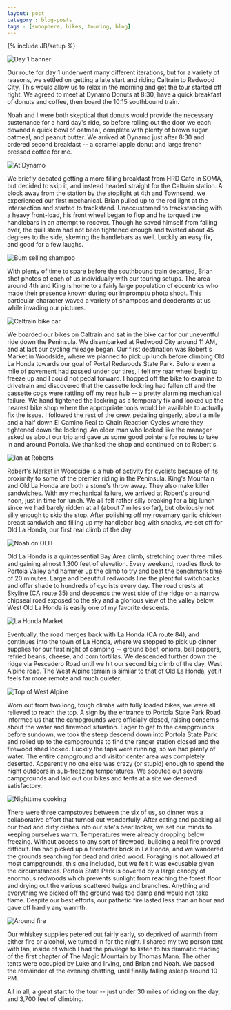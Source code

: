 ```yaml
---
layout: post
category : blog-posts
tags : [swoophere, bikes, touring, blog]
---
```

{% include JB/setup %}

![Day 1 banner](/images/swoopheretour2013/day1.jpg)

Our route for day 1 underwent many different iterations, but for a variety of reasons,
we settled on getting a late start and riding Caltrain to Redwood City. This would
allow us to relax in the morning and get the tour started off right. We agreed to meet
at Dynamo Donuts at 8:30, have a quick breakfast of donuts and coffee, then board the 10:15
southbound train.

Noah and I were both skeptical that donuts would provide the necessary sustenance for
a hard day's ride, so before rolling out the door we each downed a quick bowl of
oatmeal, complete with plenty of brown sugar, oatmeal, and peanut butter. We arrived
at Dynamo just after 8:30 and ordered second breakfast -- a caramel apple donut and large
french pressed coffee for me.

![At Dynamo](/images/swoopheretour2013/day1/00_dynamo_donuts.jpg)

We briefly debated getting a more filling breakfast from HRD Cafe in SOMA, but decided
to skip it, and instead headed straight for the Caltrain station. A block away from
the station by the stoplight at 4th and Townsend, we experienced our first mechanical.
Brian pulled up to the red light at the intersection and started to trackstand.
Unaccustomed to trackstanding with a heavy front-load, his front wheel began to flop
and he torqued the handlebars in an attempt to recover. Though he saved himself from
falling over, the quill stem had not been tightened enough and twisted about 45
degrees to the side, skewing the handlebars as well. Luckily an easy fix, and good
for a few laughs.

![Bum selling shampoo](/images/swoopheretour2013/day1/00b_caltrain_bums.jpg)

With plenty of time to spare before the southbound train departed, Brian shot photos
of each of us individually with our touring setups. The area around 4th and King is
home to a fairly large population of eccentrics who made their presence known during
our impromptu photo shoot. This particular character waved a variety of shampoos
and deoderants at us while invading our pictures.

![Caltrain bike car](/images/swoopheretour2013/day1/01_on_caltrain.jpg)

We boarded our bikes on Caltrain and sat in the bike car for our uneventful ride down
the Peninsula. We disembarked at Redwood City around 11 AM, and at last our cycling
mileage began. Our first destination was Robert's Market in Woodside, where we planned
to pick up lunch before climbing Old La Honda towards our goal of Portal Redwoods
State Park. Before even a mile of pavement had passed under our tires, I felt my rear
wheel begin to freeze up and I could not pedal forward. I hopped off the bike to
examine to drivetrain and discovered that the cassette lockring had fallen off and the
cassette cogs were rattling off my rear hub -- a pretty alarming mechanical failure.
We hand tightened the lockring as a temporary fix and looked up the nearest bike shop
where the appropriate tools would be available to actually fix the issue. I followed
the rest of the crew, pedaling gingerly, about a mile and a half down El Camino Real to
Chain Reaction Cycles where they tightened down the lockring. An older man who looked
like the manager asked us about our trip and gave us some good pointers for routes
to take in and around Portola. We thanked the shop and continued on to Robert's.

![Ian at Roberts](/images/swoopheretour2013/day1/03_ian_at_roberts.jpg)

Robert's Market in Woodside is a hub of activity for cyclists because of its proximity
to some of the premier riding in the Peninsula. King's Mountain and Old La Honda are
both a stone's throw away. They also make killer sandwiches. With my mechanical failure,
we arrived at Robert's around noon, just in time for lunch. We all felt rather silly
breaking for a big lunch since we had barely ridden at all (about 7 miles so far), but
obviously not silly enough to skip the stop. After polishing off my rosemary garlic
chicken breast sandwich and filling up my handlebar bag with snacks, we set off for Old
La Honda, our first real climb of the day.

![Noah on OLH](/images/swoopheretour2013/day1/04_noah_on_olh.jpg)

Old La Honda is a quintessential Bay Area climb, stretching over three miles and gaining almost
1,300 feet of elevation. Every weekend, roadies flock to Portola Valley and hammer up
the climb to try and beat the benchmark time of 20 minutes. Large and beautiful
redwoods line the plentiful switchbacks and offer shade to hundreds of cyclists every day. The
road crests at Skyline (CA route 35) and descends the west side of the ridge on a
narrow chipseal road exposed to the sky and a glorious view of the valley below.
West Old La Honda is easily one of my favorite descents.

![La Honda Market](/images/swoopheretour2013/day1/05_la_honda_market.jpg)

Eventually, the road merges back with La Honda (CA route 84), and continues into the
town of La Honda, where we stopped to pick up dinner supplies for our first night of
camping -- ground beef, onions, bell peppers, refried beans, cheese, and corn
tortillas. We descended further down the ridge via Pescadero Road until we hit our
second big climb of the day, West Alpine road. The West Alpine terrain is similar to
that of Old La Honda, yet it feels far more remote and much quieter.

![Top of West Alpine](/images/swoopheretour2013/day1/08_ian_noah_west_alpine_top.jpg)

Worn out from two long, tough climbs with fully loaded bikes, we were all relieved to 
reach the top. A sign by the entrance to Portola State Park Road informed us that the
campgrounds were officially closed, raising concerns about the water and firewood
situation. Eager to get to the campgrounds before sundown, we took the steep descend
down into Portola State Park and rolled up to the campgrounds to find the ranger
station closed and the firewood shed locked. Luckily the taps were running, so
we had plenty of water. The entire campground and visitor center area was completely deserted. Apparently no
one else was crazy (or stupid) enough to spend the night outdoors in sub-freezing
temperatures. We scouted out several campgrounds and laid out our bikes and tents at
a site we deemed satisfactory.

![Nighttime cooking](/images/swoopheretour2013/day1/12_night_cooking.jpg)

There were three campstoves between the six of us, so dinner was a collaborative
effort that turned out wonderfully. After eating and packing all our food and dirty
dishes into our site's bear locker, we set our minds to keeping ourselves warm.
Temperatures were already dropping below freezing. Without access to any 
sort of firewood, building a real fire proved difficult. Ian had picked up a 
firestarter brick in La Honda, and we wandered the grounds searching 
for dead and dried wood. Foraging is not allowed at most campgrounds, this one
included, but we felt it was excusable given the circumstances. Portola State Park
is covered by a large canopy of enormous redwoods which prevents sunlight from
reaching the forest floor and drying out the various scattered twigs and branches.
Anything and everything we picked off the ground was too damp and would not take flame.
Despite our best efforts, our pathetic fire lasted less than an hour and gave off
hardly any warmth.

![Around fire](/images/swoopheretour2013/day1/14_us_around_fire.jpg)

Our whiskey supplies petered out fairly early, so deprived of warmth from either
fire or alcohol, we turned in for the night. I shared my two person tent with Ian,
inside of which I had the privilege to listen to his dramatic reading of the first chapter of The Magic Mountain 
by Thomas Mann. The other tents were occupied by Luke and Irving, and Brian and
Noah. We passed the remainder of the evening chatting, until finally falling
asleep around 10 PM.

All in all, a great start to the tour -- just under 30 miles of riding on the day, and
3,700 feet of climbing.
